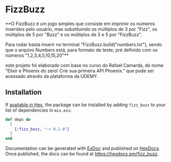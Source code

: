 # FizzBuzz

**O FizzBuzz é um jogo simples que consiste em imprimir os números inseridos pelo usuário, mas substituindo os múltiplos de 3 por "Fizz", os múltiplos de 5 por "Buzz" e os múltiplos de 3 e 5 por "FizzBuzz". 

Para rodar basta inserir no terminal "FizzBuzz.build("numbers.txt"), sendo que o arquivo Numbers está, para formato de teste, pré definido com os números "1,2,3,4,5,10,15,20"**

este projeto foi elaborado com base no curso do Rafael Camarda, de nome "Elixir e Phoenix do zero! Crie sua primeira API Phoenix." que pode ser acessado através da plataforma da UDEMY. 

## Installation

If [available in Hex](https://hex.pm/docs/publish), the package can be installed
by adding `fizz_buzz` to your list of dependencies in `mix.exs`:

```elixir
def deps do
  [
    {:fizz_buzz, "~> 0.1.0"}
  ]
end
```

Documentation can be generated with [ExDoc](https://github.com/elixir-lang/ex_doc)
and published on [HexDocs](https://hexdocs.pm). Once published, the docs can
be found at <https://hexdocs.pm/fizz_buzz>.

